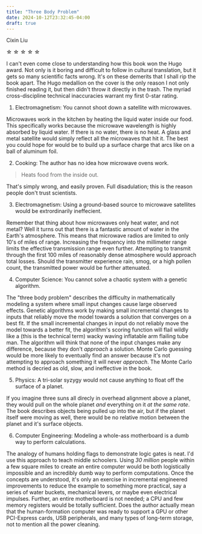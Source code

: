 ```yaml
---
title: "Three Body Problem"
date: 2024-10-12T23:32:45-04:00
draft: true
---
```


Cixin Liu

&#9734; &#9734; &#9734; &#9734; &#9734;

I can't even come close to understanding how this book won the Hugo award. Not only is it boring and difficult to follow in cultural translation, but it gets so many scientific facts wrong. It's on these demerits that I shall rip the book apart. The Hugo medallion on the cover is the only reason I not only finished reading it, but then didn't throw it directly in the trash. The myriad cross-discipline technical inaccuracies warrant my first 0-star rating.

1. Electromagnetism: You cannot shoot down a satellite with microwaves.

Microwaves work in the kitchen by heating the liquid water inside our food. This specifically works because the microwave wavelength is highly absorbed by liquid water. If there is no water, there is no heat. A glass and metal satellite would simply reflect all the microwaves that hit it. The best you could hope for would be to build up a surface charge that arcs like on a ball of aluminum foil.

2. Cooking: The author has no idea how microwave ovens work.

> Heats food from the inside out.

That's simply wrong, and easily proven. Full disadulation; this is the reason people don't trust scientists.

3. Electromagnetism: Using a ground-based source to microwave satellites would be extrordinarily ineffecient.

Remember that thing about how microwaves only heat water, and not metal? Well it turns out that there is a fantastic amount of water in the Earth's atmosphere. This means that microwave radios are limited to only 10's of miles of range. Increasing the frequency into the millimeter range limits the effective transmission range even further. Attempting to transmit through the first 100 miles of reasonably dense atmosphere would approach total losses. Should the transmitter experience rain, smog, or a high pollen count, the transmitted power would be further attenuated.

4. Computer Science: You cannot solve a chaotic system with a genetic algorithm.

The "three body problem" describes the difficulty in mathematically modeling a system where small input changes cause large observed effects. Genetic algorithms work by making small incremental changes to inputs that reliably move the model towards a solution that converges on a best fit. If the small incremental changes in input do not reliably move the model towards a better fit, the algorithm's scoring function will flail wildly like a (this is the technical term) wacky waving inflatable arm flailing tube man. The algorithm will think that none of the input changes make any difference, because they don't _approach_ a solution. Monte Carlo guessing would be more likely to eventually find an answer because it's not attempting to approach something it will never _approach_. The Monte Carlo method is decried as old, slow, and ineffective in the book.

5. Physics: A tri-solar syzygy would not cause anything to float off the surface of a planet.

If you imagine three suns all direcly in overhead alignment above a planet, they would pull on the whole planet _and_ everything on it _at the same rate_. The book describes objects being pulled up into the air, but if the planet itself were moving as well, there would be no relative motion between the planet and it's surface objects.

6. Computer Engineering: Modeling a whole-ass motherboard is a dumb way to perform calculations.

The analogy of humans holding flags to demonstrate logic gates is neat. I'd use this approach to teach middle schoolers. Using _30 million_ people within a few square miles to create an entire computer would be both logistically impossible and an incredibly dumb way to perform computations. Once the concepts are understood, it's only an exercise in incremental engineered improvements to reduce the example to something more practical, say a series of water buckets, mechanical levers, or maybe even electrical impulses. Further, an entire motherboard is not needed; a CPU and few memory registers would be totally sufficient. Does the author actually mean that the human-formation computer was ready to support a GPU or other PCI-Express cards, USB peripherals, and many types of long-term storage, not to mention all the power cleaning.
